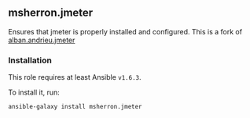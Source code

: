 ## msherron.jmeter

Ensures that jmeter is properly installed and configured. This is a fork of [alban.andrieu.jmeter](https://github.com/msherron/ansible-jmeter)

### Installation

This role requires at least Ansible `v1.6.3`. 

To install it, run:

    ansible-galaxy install msherron.jmeter
